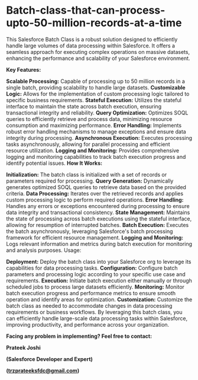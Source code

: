 # Batch-class-that-can-process-upto-50-million-records-at-a-time
This Salesforce Batch Class is a robust solution designed to efficiently handle large volumes of data processing within Salesforce. It offers a seamless approach for executing complex operations on massive datasets, enhancing the performance and scalability of your Salesforce environment.

**Key Features:**

**Scalable Processing:** Capable of processing up to 50 million records in a single batch, providing scalability to handle large datasets.
**Customizable Logic:** Allows for the implementation of custom processing logic tailored to specific business requirements.
**Stateful Execution:** Utilizes the stateful interface to maintain the state across batch execution, ensuring transactional integrity and reliability.
**Query Optimization:** Optimizes SOQL queries to efficiently retrieve and process data, minimizing resource consumption and maximizing performance.
**Error Handling:** Implements robust error handling mechanisms to manage exceptions and ensure data integrity during processing.
**Asynchronous Execution:** Executes processing tasks asynchronously, allowing for parallel processing and efficient resource utilization.
**Logging and Monitoring:** Provides comprehensive logging and monitoring capabilities to track batch execution progress and identify potential issues.
**How It Works:**

**Initialization:** The batch class is initialized with a set of records or parameters required for processing.
**Query Generation:** Dynamically generates optimized SOQL queries to retrieve data based on the provided criteria.
**Data Processing:** Iterates over the retrieved records and applies custom processing logic to perform required operations.
**Error Handling:** Handles any errors or exceptions encountered during processing to ensure data integrity and transactional consistency.
**State Management:** Maintains the state of processing across batch executions using the stateful interface, allowing for resumption of interrupted batches.
**Batch Execution:** Executes the batch asynchronously, leveraging Salesforce's batch processing framework for efficient resource management.
**Logging and Monitoring:** Logs relevant information and metrics during batch execution for monitoring and analysis purposes.
Usage:

**Deployment:** Deploy the batch class into your Salesforce org to leverage its capabilities for data processing tasks.
**Configuration:** Configure batch parameters and processing logic according to your specific use case and requirements.
**Execution:** Initiate batch execution either manually or through scheduled jobs to process large datasets efficiently.
**Monitoring:** Monitor batch execution progress and performance metrics to ensure smooth operation and identify areas for optimization.
**Customization:** Customize the batch class as needed to accommodate changes in data processing requirements or business workflows.
By leveraging this batch class, you can efficiently handle large-scale data processing tasks within Salesforce, improving productivity, and performance across your organization.

**Facing any problem in implementing? Feel free to contact:**

**Prateek Joshi**

**(Salesforce Developer and Expert)**

**(trzprateeksfdc@gmail.com)**
